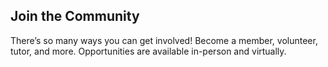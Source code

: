 ## Join the Community

There’s so many ways you can get involved! Become a member, volunteer, tutor, and more. Opportunities are available in-person and virtually.
